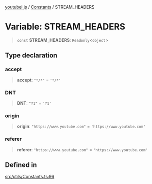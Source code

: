 [youtubei.js](../../../README.md) / [Constants](../README.md) / STREAM\_HEADERS

# Variable: STREAM\_HEADERS

> `const` **STREAM\_HEADERS**: `Readonly`\<`object`\>

## Type declaration

### accept

> **accept**: `"*/*"` = `'*/*'`

### DNT

> **DNT**: `"?1"` = `'?1'`

### origin

> **origin**: `"https://www.youtube.com"` = `'https://www.youtube.com'`

### referer

> **referer**: `"https://www.youtube.com"` = `'https://www.youtube.com'`

## Defined in

[src/utils/Constants.ts:96](https://github.com/LuanRT/YouTube.js/blob/4729016fb98e7045ee4043857be7eef780c01e35/src/utils/Constants.ts#L96)
